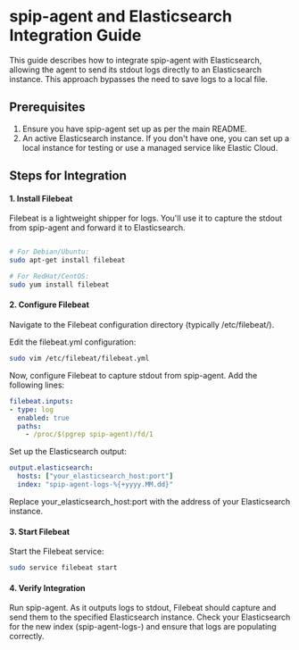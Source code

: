 # spip-agent and Elasticsearch Integration Guide

This guide describes how to integrate spip-agent with Elasticsearch, allowing the agent to send its stdout logs directly to an Elasticsearch instance. This approach bypasses the need to save logs to a local file.
## Prerequisites

1. Ensure you have spip-agent set up as per the main README.
2. An active Elasticsearch instance. If you don't have one, you can set up a local instance for testing or use a managed service like Elastic Cloud.

## Steps for Integration
#### 1. Install Filebeat

Filebeat is a lightweight shipper for logs. You'll use it to capture the stdout from spip-agent and forward it to Elasticsearch.

```bash

# For Debian/Ubuntu:
sudo apt-get install filebeat

# For RedHat/CentOS:
sudo yum install filebeat
```

#### 2. Configure Filebeat

Navigate to the Filebeat configuration directory (typically /etc/filebeat/).

Edit the filebeat.yml configuration:

```bash
sudo vim /etc/filebeat/filebeat.yml
```

Now, configure Filebeat to capture stdout from spip-agent. Add the following lines:

```yaml
filebeat.inputs:
- type: log
  enabled: true
  paths:
    - /proc/$(pgrep spip-agent)/fd/1
```

Set up the Elasticsearch output:

```yaml
output.elasticsearch:
  hosts: ["your_elasticsearch_host:port"]
  index: "spip-agent-logs-%{+yyyy.MM.dd}"
```

Replace your_elasticsearch_host:port with the address of your Elasticsearch instance.
#### 3. Start Filebeat

Start the Filebeat service:

```bash
sudo service filebeat start
```
#### 4. Verify Integration

Run spip-agent. As it outputs logs to stdout, Filebeat should capture and send them to the specified Elasticsearch instance. Check your Elasticsearch for the new index (spip-agent-logs-<date>) and ensure that logs are populating correctly.